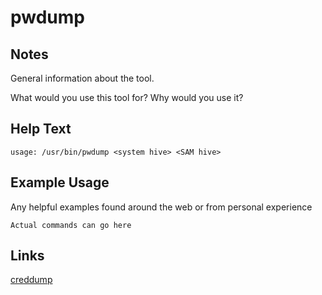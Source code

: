 # pwdump

Notes
-------
General information about the tool.

What would you use this tool for?
Why would you use it?


Help Text
-------
```
usage: /usr/bin/pwdump <system hive> <SAM hive>
```

Example Usage
-------
Any helpful examples found around the web or from personal experience

```
Actual commands can go here
```

Links
-------
[creddump](https://code.google.com/p/creddump/source/browse/trunk/pwdump.py)
